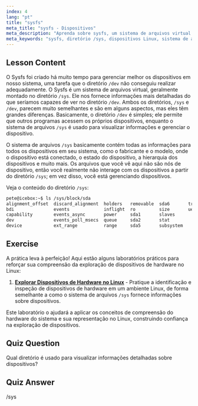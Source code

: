 ```yaml
---
index: 4
lang: "pt"
title: "sysfs"
meta_title: "sysfs - Dispositivos"
meta_description: "Aprenda sobre sysfs, um sistema de arquivos virtual para informações e gerenciamento detalhados de dispositivos Linux. Entenda /sys vs /dev. Comece sua jornada Linux!"
meta_keywords: "sysfs, diretório /sys, dispositivos Linux, sistema de arquivos virtual, tutorial Linux, guia para iniciantes"
---
```


## Lesson Content

O Sysfs foi criado há muito tempo para gerenciar melhor os dispositivos em nosso sistema, uma tarefa que o diretório `/dev` não conseguiu realizar adequadamente. O Sysfs é um sistema de arquivos virtual, geralmente montado no diretório `/sys`. Ele nos fornece informações mais detalhadas do que seríamos capazes de ver no diretório `/dev`. Ambos os diretórios, `/sys` e `/dev`, parecem muito semelhantes e são em alguns aspectos, mas eles têm grandes diferenças. Basicamente, o diretório `/dev` é simples; ele permite que outros programas acessem os próprios dispositivos, enquanto o sistema de arquivos `/sys` é usado para visualizar informações e gerenciar o dispositivo.

O sistema de arquivos `/sys` basicamente contém todas as informações para todos os dispositivos em seu sistema, como o fabricante e o modelo, onde o dispositivo está conectado, o estado do dispositivo, a hierarquia dos dispositivos e muito mais. Os arquivos que você vê aqui não são nós de dispositivo, então você realmente não interage com os dispositivos a partir do diretório `/sys`; em vez disso, você está gerenciando dispositivos.

Veja o conteúdo do diretório `/sys`:

```bash
pete@icebox:~$ ls /sys/block/sda
alignment_offset  discard_alignment  holders   removable  sda6       trace
bdi               events             inflight  ro         size       uevent
capability        events_async       power     sda1       slaves
dev               events_poll_msecs  queue     sda2       stat
device            ext_range          range     sda5       subsystem
```

## Exercise

A prática leva à perfeição! Aqui estão alguns laboratórios práticos para reforçar sua compreensão da exploração de dispositivos de hardware no Linux:

1. **[Explorar Dispositivos de Hardware no Linux](https://labex.io/pt/labs/comptia-explore-hardware-devices-in-linux-590861)** - Pratique a identificação e inspeção de dispositivos de hardware em um ambiente Linux, de forma semelhante a como o sistema de arquivos `/sys` fornece informações sobre dispositivos.

Este laboratório o ajudará a aplicar os conceitos de compreensão do hardware do sistema e sua representação no Linux, construindo confiança na exploração de dispositivos.

## Quiz Question

Qual diretório é usado para visualizar informações detalhadas sobre dispositivos?

## Quiz Answer

/sys
